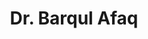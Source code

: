 ---
layout: doctor
profilePic : https://firebasestorage.googleapis.com/v0/b/dr-appointment-booking-app.appspot.com/o/provider%2Fprofile_pic%2Fbarqul_afaq.jpeg?alt=media&token=ff3efdc3-4732-41da-9a5b-cfa18246ff3a
title: Dr. Barqul Afaq
specialties: Psychiatrist
description: Dr. Barqul Afaq is a dedicated psychiatrist with 5 years of experience, specializing in general psychiatry. His broad knowledge and expertise make him well-equipped to diagnose and treat a wide range of mental health conditions, ensuring comprehensive care for his patients.
yearsOfExp: 5
location: Srinagar
contact: null
hospitalName: Modern hospitals
avl_days: null
_id: 4cc60e1796d8c522eeed1823
---